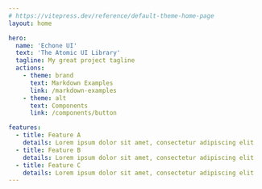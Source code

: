 ```yaml
---
# https://vitepress.dev/reference/default-theme-home-page
layout: home

hero:
  name: 'Echone UI'
  text: 'The Atomic UI Library'
  tagline: My great project tagline
  actions:
    - theme: brand
      text: Markdown Examples
      link: /markdown-examples
    - theme: alt
      text: Components
      link: /components/button

features:
  - title: Feature A
    details: Lorem ipsum dolor sit amet, consectetur adipiscing elit
  - title: Feature B
    details: Lorem ipsum dolor sit amet, consectetur adipiscing elit
  - title: Feature C
    details: Lorem ipsum dolor sit amet, consectetur adipiscing elit
---
```

